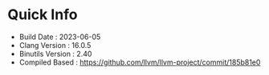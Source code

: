 # Quick Info
* Build Date : 2023-06-05
* Clang Version : 16.0.5
* Binutils Version : 2.40
* Compiled Based : https://github.com/llvm/llvm-project/commit/185b81e0

